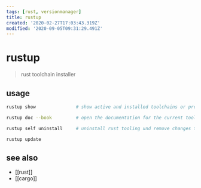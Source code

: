 ```yaml
---
tags: [rust, versionmanager]
title: rustup
created: '2020-02-27T17:03:43.319Z'
modified: '2020-09-05T09:31:29.491Z'
---
```


# rustup

> rust toolchain installer

## usage
```sh
rustup show               # show active and installed toolchains or profiles

rustup doc --book         # open the documentation for the current toolchain

rustup self uninstall     # uninstall rust tooling und remove changes to .bashrc etc

rustup update
```

## see also
- [[rust]]
- [[cargo]]
